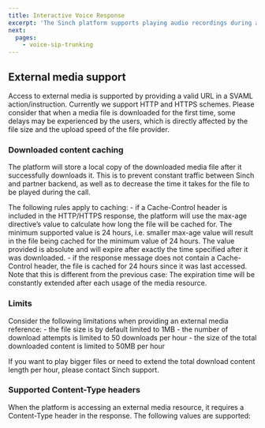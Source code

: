 ```yaml
---
title: Interactive Voice Response
excerpt: 'The Sinch platform supports playing audio recordings during a call.'
next:
  pages:
    - voice-sip-trunking
---
```


## External media support

Access to external media is supported by providing a valid URL in a SVAML action/instruction. Currently we support HTTP and HTTPS schemes. Please consider that when a media file is downloaded for the first time, some delays may be experienced by the users, which is directly affected by the file size and the upload speed of the file provider.

### Downloaded content caching

The platform will store a local copy of the downloaded media file after it successfully downloads it. This is to prevent constant traffic between Sinch and partner backend, as well as to decrease the time it takes for the file to be played during the call.

The following rules apply to caching: - if a Cache-Control header is included in the HTTP/HTTPS response, the platform will use the max-age directive’s value to calculate how long the file will be cached for. The minimum supported value is 24 hours, i.e. smaller max-age value will result in the file being cached for the minimum value of 24 hours. The value provided is absolute and will expire after exactly the time specified after it was downloaded. - if the response message does not contain a Cache-Control header, the file is cached for 24 hours since it was last accessed. Note that this is different from the previous case: The expiration time will be constantly extended after each usage of the media resource.

### Limits

Consider the following limitations when providing an external media reference: - the file size is by default limited to 1MB - the number of download attempts is limited to 50 downloads per hour - the size of the total downloaded content is limited to 50MB per hour

If you want to play bigger files or need to extend the total download content length per hour, please contact Sinch support.

### Supported Content-Type headers

When the platform is accessing an external media resource, it requires a Content-Type header in the response. The following values are supported:
